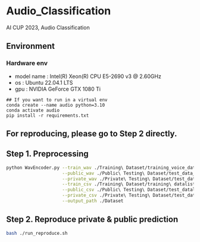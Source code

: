 # Audio_Classification
AI CUP 2023, Audio Classification

## Environment
### Hardware env
- model name      : Intel(R) Xeon(R) CPU E5-2690 v3 @ 2.60GHz
- os              : Ubuntu 22.04.1 LTS
- gpu             : NVIDIA GeForce GTX 1080 Ti

```shell
## If you want to run in a virtual env
conda create --name audio python=3.10
conda activate audio
pip install -r requirements.txt
```
## For reproducing, please go to Step 2 directly.
## Step 1. Preprocessing

```bash
python WavEncoder.py --train_wav ./Training\ Dataset/training_voice_data \
                     --public_wav ./Public\ Testing\ Dataset/test_data_public \
                     --private_wav ./Private\ Testing\ Dataset/test_data_private \
                     --train_csv ./Training\ Dataset/training\ datalist.csv \
                     --public_csv ./Public\ Testing\ Dataset/test_datalist_public.csv \
                     --private_csv ./Private\ Testing\ Dataset/test_datalist_private.csv \
                     --output_path ./Dataset
```

## Step 2. Reproduce private & public prediction
```bash
bash ./run_reproduce.sh
```
